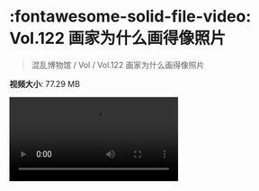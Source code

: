 # :fontawesome-solid-file-video: Vol.122 画家为什么画得像照片

> 混乱博物馆 / Vol / Vol.122 画家为什么画得像照片

**视频大小**: 77.29 MB

<div class="video"><video src="https://file.hsyhx.top/archive/混乱博物馆/Vol/122.mp4" controls preload>🤔 您的浏览器不支持 video 标签</video></div>